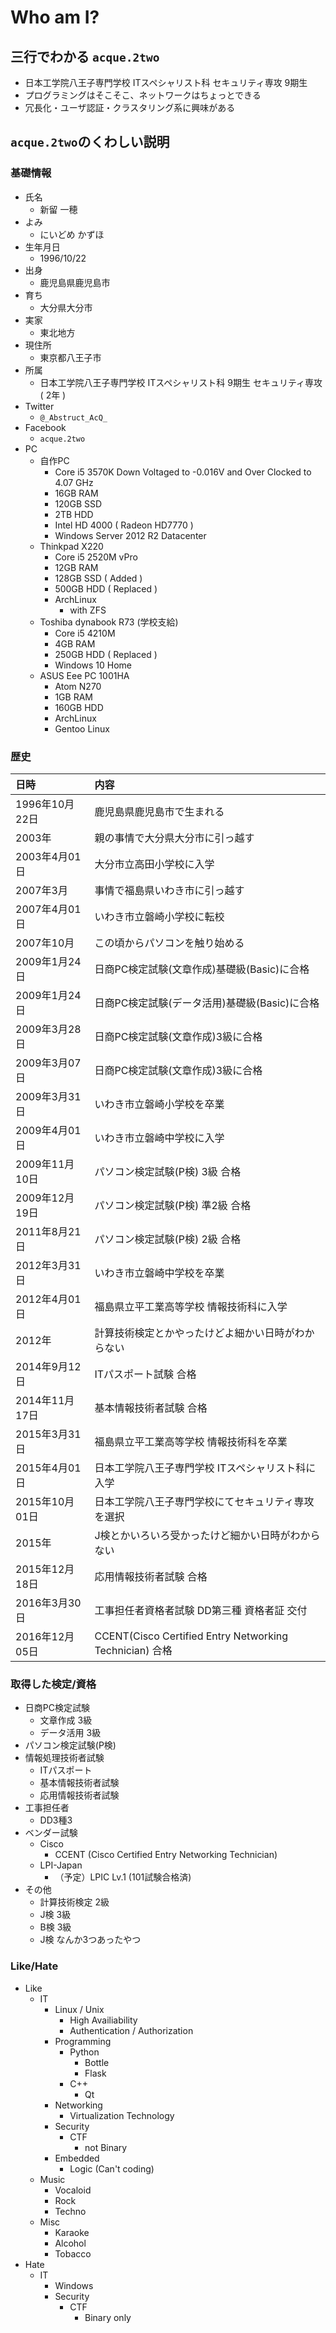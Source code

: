 # Who am I?

## 三行でわかる `acque.2two`
* 日本工学院八王子専門学校 ITスペシャリスト科 セキュリティ専攻 9期生
* プログラミングはそこそこ、ネットワークはちょっとできる
* 冗長化・ユーザ認証・クラスタリング系に興味がある

## `acque.2two`のくわしい説明
### 基礎情報
* 氏名
    * 新留 一穂
* よみ
    * にいどめ かずほ
* 生年月日
    * 1996/10/22
* 出身
    * 鹿児島県鹿児島市
* 育ち
    * 大分県大分市
* 実家
    * 東北地方
* 現住所
    * 東京都八王子市
* 所属
    * 日本工学院八王子専門学校 ITスペシャリスト科 9期生 セキュリティ専攻 ( 2年 )
* Twitter
    * `@_Abstruct_AcQ_`
* Facebook
    * `acque.2two`
* PC
    * 自作PC
        * Core i5 3570K Down Voltaged to -0.016V and Over Clocked to 4.07 GHz
        * 16GB RAM
        * 120GB SSD
        * 2TB HDD
        * Intel HD 4000 ( Radeon HD7770 )
        * Windows Server 2012 R2 Datacenter
    * Thinkpad X220
        * Core i5 2520M vPro
        * 12GB RAM
        * 128GB SSD ( Added )
        * 500GB HDD ( Replaced )
        * ArchLinux
            * with ZFS
    * Toshiba dynabook R73 (学校支給)
        * Core i5 4210M
        * 4GB RAM
        * 250GB HDD ( Replaced )
        * Windows 10 Home
    * ASUS Eee PC 1001HA
        * Atom N270
        * 1GB RAM
        * 160GB HDD
        * ArchLinux
        * Gentoo Linux

### 歴史
| 日時 | 内容 |
|:--|:--|
|1996年10月22日|鹿児島県鹿児島市で生まれる|
|2003年|親の事情で大分県大分市に引っ越す|
|2003年4月01日|大分市立高田小学校に入学|
|2007年3月|事情で福島県いわき市に引っ越す|
|2007年4月01日|いわき市立磐崎小学校に転校|
|2007年10月|この頃からパソコンを触り始める|
|2009年1月24日|日商PC検定試験(文章作成)基礎級(Basic)に合格|
|2009年1月24日|日商PC検定試験(データ活用)基礎級(Basic)に合格|
|2009年3月28日|日商PC検定試験(文章作成)3級に合格|
|2009年3月07日|日商PC検定試験(文章作成)3級に合格|
|2009年3月31日|いわき市立磐崎小学校を卒業|
|2009年4月01日|いわき市立磐崎中学校に入学|
|2009年11月10日|パソコン検定試験(P検) 3級 合格|
|2009年12月19日|パソコン検定試験(P検) 準2級 合格|
|2011年8月21日|パソコン検定試験(P検) 2級 合格|
|2012年3月31日|いわき市立磐崎中学校を卒業|
|2012年4月01日|福島県立平工業高等学校 情報技術科に入学|
|2012年|計算技術検定とかやったけどよ細かい日時がわからない|
|2014年9月12日|ITパスポート試験 合格|
|2014年11月17日|基本情報技術者試験 合格|
|2015年3月31日|福島県立平工業高等学校 情報技術科を卒業|
|2015年4月01日|日本工学院八王子専門学校 ITスペシャリスト科に入学|
|2015年10月01日|日本工学院八王子専門学校にてセキュリティ専攻を選択|
|2015年|J検とかいろいろ受かったけど細かい日時がわからない|
|2015年12月18日|応用情報技術者試験 合格|
|2016年3月30日|工事担任者資格者試験 DD第三種 資格者証 交付|
|2016年12月05日|CCENT(Cisco Certified Entry Networking Technician) 合格|

### 取得した検定/資格
* 日商PC検定試験
    * 文章作成 3級
    * データ活用 3級
* パソコン検定試験(P検)
* 情報処理技術者試験
    * ITパスポート
    * 基本情報技術者試験
    * 応用情報技術者試験
* 工事担任者
    * DD3種3
* ベンダー試験
    * Cisco
        * CCENT (Cisco Certified Entry Networking Technician)
    * LPI-Japan
        * （予定）LPIC Lv.1 (101試験合格済)
* その他
    * 計算技術検定 2級
    * J検 3級
    * B検 3級
    * J検 なんか3つあったやつ

### Like/Hate
* Like
    * IT
        * Linux / Unix
            * High Availiability
            * Authentication / Authorization
        * Programming
            * Python
                * Bottle
                * Flask
            * C++
                * Qt
        * Networking
            * Virtualization Technology
        * Security
            * CTF
                * not Binary
        * Embedded
            * Logic (Can't coding)
    * Music
        * Vocaloid
        * Rock
        * Techno
    * Misc
        * Karaoke
        * Alcohol
        * Tobacco
* Hate
    * IT
        * Windows
        * Security
            * CTF
                * Binary only

